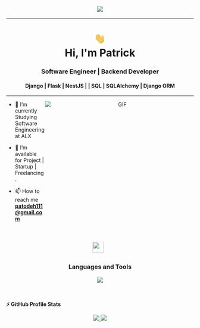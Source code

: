 <p align="center">
  <img src="https://github.com/thompsonemerson/thompsonemerson/raw/master/cover-thompson.png" height="200"/>
</p>
<hr>
<h1 align="center">
    <img src="https://raw.githubusercontent.com/ABSphreak/ABSphreak/master/gifs/Hi.gif" width="30px"> 
    <br> 
    Hi, I'm Patrick
</h1>
<h3 align="center">
  Software Engineer | Backend Developer
</h3>
<h4 align="center"> Django | Flask | NestJS |  | SQL | SQLAlchemy | Django ORM </h4>
<hr>
<a target="_blank" align="center">
  <img align="right" top="500" height="300" width="400" alt="GIF" src="https://media.giphy.com/media/SWoSkN6DxTszqIKEqv/giphy.gif">
</a>

- 🔭 I’m currently Studying Software Engineering at ALX

- 🤝 I’m available for Project | Startup | Freelancing.
-  📫 How to reach me **patodeh111@gmail.com**

<br/>
<h3 align="center" > <img src="https://media.giphy.com/media/iY8CRBdQXODJSCERIr/giphy.gif" width="30" height="30" style="margin-right: 10px;"></h3>

<h3 align="center">Languages and Tools</h3>
<p align="center">
  <a href="https://skillicons.dev">
    <img src="https://skillicons.dev/icons?i=js,nodejs,nextjs,py,c,bash,linux,git,github,githubactions,vim,md,aws,ts" />
  </a>
</p>

<br>

**:zap: GitHub Profile Stats**
<p align="center">
<a href="https://github.com/patrickodeh1">
  <img height="180em" src="https://github-readme-stats-eight-theta.vercel.app/api?username=patrickodeh1&show_icons=true&theme=algolia&include_all_commits=true&count_private=true"/>
  <img height="180em" src="https://github-readme-stats-eight-theta.vercel.app/api/top-langs/?username=patrickodeh1&layout=compact&langs_count=8&theme=algolia"/>
</a>
</p>
